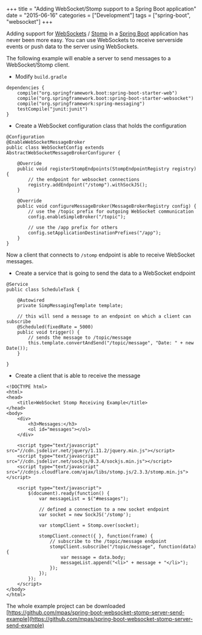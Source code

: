 +++
title = "Adding WebSocket/Stomp support to a Spring Boot application"
date = "2015-06-16"
categories = ["Development"]
tags = ["spring-boot", "websocket"]
+++

Adding support for [WebSockets](https://en.wikipedia.org/wiki/WebSocket) / [Stomp](https://en.wikipedia.org/wiki/Streaming_Text_Oriented_Messaging_Protocol) in a [Spring Boot](http://projects.spring.io/spring-boot/) application has never been more easy. You can use WebSockets to receive serverside events or push data to the server using WebSockets.

The following example will enable a server to send messages to a WebSocket/Stomp client.

* Modify `build.gradle`

```
dependencies {
    compile("org.springframework.boot:spring-boot-starter-web")
    compile("org.springframework.boot:spring-boot-starter-websocket")
    compile("org.springframework:spring-messaging")
    testCompile("junit:junit")
}
```

* Create a WebSocket configuration class that holds the configuration

```
@Configuration
@EnableWebSocketMessageBroker
public class WebSocketConfig extends AbstractWebSocketMessageBrokerConfigurer {

    @Override
    public void registerStompEndpoints(StompEndpointRegistry registry) {
        // the endpoint for websocket connections
        registry.addEndpoint("/stomp").withSockJS();
    }

    @Override
    public void configureMessageBroker(MessageBrokerRegistry config) {
        // use the /topic prefix for outgoing WebSocket communication
        config.enableSimpleBroker("/topic");

        // use the /app prefix for others
        config.setApplicationDestinationPrefixes("/app");
    }
}
```

Now a client that connects to `/stomp` endpoint is able to receive WebSocket messages.

* Create a service that is going to send the data to a WebSocket endpoint

```
@Service
public class ScheduleTask {

    @Autowired
    private SimpMessagingTemplate template;

    // this will send a message to an endpoint on which a client can subscribe
    @Scheduled(fixedRate = 5000)
    public void trigger() {
        // sends the message to /topic/message
        this.template.convertAndSend("/topic/message", "Date: " + new Date());
    }

}
```

* Create a client that is able to receive the message

```
<!DOCTYPE html>
<html>
<head>
    <title>WebSocket Stomp Receiving Example</title>
</head>
<body>
    <div>
        <h3>Messages:</h3>
        <ol id="messages"></ol>
    </div>

    <script type="text/javascript" src="//cdn.jsdelivr.net/jquery/1.11.2/jquery.min.js"></script>
    <script type="text/javascript" src="//cdn.jsdelivr.net/sockjs/0.3.4/sockjs.min.js"></script>
    <script type="text/javascript" src="//cdnjs.cloudflare.com/ajax/libs/stomp.js/2.3.3/stomp.min.js"></script>

    <script type="text/javascript">
        $(document).ready(function() {
            var messageList = $("#messages");

            // defined a connection to a new socket endpoint
            var socket = new SockJS('/stomp');

            var stompClient = Stomp.over(socket);

            stompClient.connect({ }, function(frame) {
                // subscribe to the /topic/message endpoint
                stompClient.subscribe("/topic/message", function(data) {
                    var message = data.body;
                    messageList.append("<li>" + message + "</li>");
                });
            });
        });
    </script>
</body>
</html>
```

The whole example project  can be downloaded [https://github.com/mpas/spring-boot-websocket-stomp-server-send-example](https://github.com/mpas/spring-boot-websocket-stomp-server-send-example)